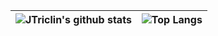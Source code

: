 |![JTriclin's github stats](https://github-readme-stats.vercel.app/api?username=jtriclin&count_private=true&show_icons=true&theme=dracula&include_all_commits=true)|![Top Langs](https://github-readme-stats.vercel.app/api/top-langs/?username=jtriclin&theme=dracula&layout=compact)|
|:-:|:-:|
